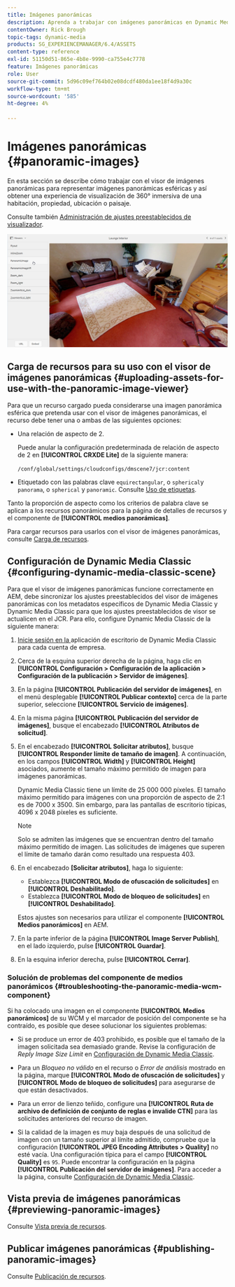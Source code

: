 ```yaml
---
title: Imágenes panorámicas
description: Aprenda a trabajar con imágenes panorámicas en Dynamic Media.
contentOwner: Rick Brough
topic-tags: dynamic-media
products: SG_EXPERIENCEMANAGER/6.4/ASSETS
content-type: reference
exl-id: 51150d51-865e-4b8e-9990-ca755e4c7778
feature: Imágenes panorámicas
role: User
source-git-commit: 5d96c09ef764b02e08dcdf480da1ee18f4d9a30c
workflow-type: tm+mt
source-wordcount: '585'
ht-degree: 4%

---
```


# Imágenes panorámicas {#panoramic-images}

En esta sección se describe cómo trabajar con el visor de imágenes panorámicas para representar imágenes panorámicas esféricas y así obtener una experiencia de visualización de 360° inmersiva de una habitación, propiedad, ubicación o paisaje.

Consulte también [Administración de ajustes preestablecidos de visualizador](managing-viewer-presets.md).

![imagen panorámica2](assets/panoramic-image2.png)

## Carga de recursos para su uso con el visor de imágenes panorámicas {#uploading-assets-for-use-with-the-panoramic-image-viewer}

Para que un recurso cargado pueda considerarse una imagen panorámica esférica que pretenda usar con el visor de imágenes panorámicas, el recurso debe tener una o ambas de las siguientes opciones:

* Una relación de aspecto de 2.

   Puede anular la configuración predeterminada de relación de aspecto de 2 en **[!UICONTROL CRXDE Lite]** de la siguiente manera:

   `/conf/global/settings/cloudconfigs/dmscene7/jcr:content`

* Etiquetado con las palabras clave `equirectangular`, o `spherical`y `panorama`, o `spherical` y `panoramic`. Consulte [Uso de etiquetas](/help/sites-authoring/tags.md).

Tanto la proporción de aspecto como los criterios de palabra clave se aplican a los recursos panorámicos para la página de detalles de recursos y el componente de **[!UICONTROL medios panorámicas]**.

Para cargar recursos para usarlos con el visor de imágenes panorámicas, consulte [Carga de recursos](managing-assets-touch-ui.md#uploading-assets).

## Configuración de Dynamic Media Classic {#configuring-dynamic-media-classic-scene}

Para que el visor de imágenes panorámicas funcione correctamente en AEM, debe sincronizar los ajustes preestablecidos del visor de imágenes panorámicas con los metadatos específicos de Dynamic Media Classic y Dynamic Media Classic para que los ajustes preestablecidos de visor se actualicen en el JCR. Para ello, configure Dynamic Media Classic de la siguiente manera:

1. [Inicie sesión en la ](https://experienceleague.adobe.com/docs/dynamic-media-classic/using/intro/dynamic-media-classic-desktop-app.html?lang=en#system-requirements-dmc-app) aplicación de escritorio de Dynamic Media Classic para cada cuenta de empresa.

1. Cerca de la esquina superior derecha de la página, haga clic en **[!UICONTROL Configuración > Configuración de la aplicación > Configuración de la publicación > Servidor de imágenes]**.
1. En la página **[!UICONTROL Publicación del servidor de imágenes]**, en el menú desplegable **[!UICONTROL Publicar contexto]** cerca de la parte superior, seleccione **[!UICONTROL Servicio de imágenes]**.

1. En la misma página **[!UICONTROL Publicación del servidor de imágenes]**, busque el encabezado **[!UICONTROL Atributos de solicitud]**.
1. En el encabezado **[!UICONTROL Solicitar atributos]**, busque **[!UICONTROL Responder límite de tamaño de imagen]**. A continuación, en los campos **[!UICONTROL Width]** y **[!UICONTROL Height]** asociados, aumente el tamaño máximo permitido de imagen para imágenes panorámicas.

   Dynamic Media Classic tiene un límite de 25 000 000 píxeles. El tamaño máximo permitido para imágenes con una proporción de aspecto de 2:1 es de 7000 x 3500. Sin embargo, para las pantallas de escritorio típicas, 4096 x 2048 píxeles es suficiente.

   >[!NOTE]
   >
   >Solo se admiten las imágenes que se encuentran dentro del tamaño máximo permitido de imagen. Las solicitudes de imágenes que superen el límite de tamaño darán como resultado una respuesta 403.

1. En el encabezado **[Solicitar atributos]**, haga lo siguiente:

   * Establezca **[!UICONTROL Modo de ofuscación de solicitudes]** en **[!UICONTROL Deshabilitado]**.
   * Establezca **[!UICONTROL Modo de bloqueo de solicitudes]** en **[!UICONTROL Deshabilitado]**.

   Estos ajustes son necesarios para utilizar el componente **[!UICONTROL Medios panorámicos]** en AEM.

1. En la parte inferior de la página **[!UICONTROL Image Server Publish]**, en el lado izquierdo, pulse **[!UICONTROL Guardar]**.

1. En la esquina inferior derecha, pulse **[!UICONTROL Cerrar]**.

### Solución de problemas del componente de medios panorámicos {#troubleshooting-the-panoramic-media-wcm-component}

Si ha colocado una imagen en el componente **[!UICONTROL Medios panorámicos]** de su WCM y el marcador de posición del componente se ha contraído, es posible que desee solucionar los siguientes problemas:

* Si se produce un error de 403 prohibido, es posible que el tamaño de la imagen solicitada sea demasiado grande. Revise la configuración de *Reply Image Size Limit* en [Configuración de Dynamic Media Classic](#configuring-dynamic-media-classic-scene).

* Para un *Bloqueo no válido* en el recurso o *Error de análisis* mostrado en la página, marque **[!UICONTROL Modo de ofuscación de solicitudes]** y **[!UICONTROL Modo de bloqueo de solicitudes]** para asegurarse de que están desactivados.
* Para un error de lienzo teñido, configure una **[!UICONTROL Ruta de archivo de definición de conjunto de reglas e invalide CTN]** para las solicitudes anteriores del recurso de imagen.
* Si la calidad de la imagen es muy baja después de una solicitud de imagen con un tamaño superior al límite admitido, compruebe que la configuración **[!UICONTROL JPEG Encoding Attributes > Quality]** no esté vacía. Una configuración típica para el campo **[!UICONTROL Quality]** es `95`. Puede encontrar la configuración en la página **[!UICONTROL Publicación del servidor de imágenes]**. Para acceder a la página, consulte [Configuración de Dynamic Media Classic](#configuring-dynamic-media-classic-scene).

## Vista previa de imágenes panorámicas {#previewing-panoramic-images}

Consulte [Vista previa de recursos](previewing-assets.md).

## Publicar imágenes panorámicas {#publishing-panoramic-images}

Consulte [Publicación de recursos](publishing-dynamicmedia-assets.md).
